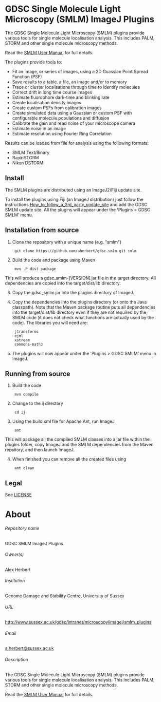 GDSC Single Molecule Light Microscopy (SMLM) ImageJ Plugins
===========================================================

The GDSC Single Molecule Light Microscopy (SMLM) plugins provide various tools
for single molecule localisation analysis. This includes PALM, STORM and other
single molecule microscopy methods.

Read the [SMLM User Manual](SMLM.odt) for full details.

The plugins provide tools to:

- Fit an image, or series of images, using a 2D Guassian Point Spread Function
(PSF)
- Save results to a table, a file, an image and/or to memory
- Trace or cluster localisations through time to identify molecules
- Correct drift in long time course images
- Estimate fluorophore dark-time and blinking rate
- Create localisation density images
- Create custom PSFs from calibration images
- Create simulated data using a Gaussian or custom PSF with configurable 
molecule populations and diffusion
- Calibrate the gain and read noise of your microscope camera
- Estimate noise in an image
- Estimate resolution using Fourier Ring Correlation

Results can be loaded from file for analysis using the following formats:

- SMLM Text/Binary
- RapidSTORM
- Nikon DSTORM


Install
-------

The SMLM plugins are distributed using an ImageJ2/Fiji update site. 

To install the plugins using Fiji (an ImageJ distribution) just follow the
instructions [How_to_follow_a_3rd_party_update_site](http://fiji.sc/How_to_follow_a_3rd_party_update_site) and add the GDSC SMLM
update site. All the plugins will appear under the 'Plugins > GDSC SMLM' menu.


Installation from source
------------------------

1. Clone the repository with a unique name (e.g. "smlm")

        git clone https://github.com/aherbert/gdsc-smlm.git smlm

2. Build the code and package using Maven

        mvn -P dist package

This will produce a gdsc_smlm-[VERSION].jar file in the target directory. All 
dependencies are copied into the target/dist/lib directory.

3. Copy the gdsc_smlm jar into the plugins directory of ImageJ. 

4. Copy the dependencies into the plugins directory (or onto the Java
classpath). Note that the Maven package routine puts all dependencies into
the target/dist/lib directory even if they are not required by the SMLM code
(it does not check what functions are actually used by the code). The libraries
you will need are:
  
        jtransforms
        ejml
        xstream
        commons-math3

5. The plugins will now appear under the 'Plugins > GDSC SMLM' menu in ImageJ.


Running from source
-------------------

1. Build the code

        mvn compile

2. Change to the ij directory

        cd ij

3. Using the build.xml file for Apache Ant, run ImageJ

        ant

This will package all the compiled SMLM classes into a jar file within the
plugins folder, copy ImageJ and the SMLM dependencies from the Maven repsitory,
and then launch ImageJ.

4. When finished you can remove all the created files using

        ant clean


Legal
-----

See [LICENSE](LICENSE)


# About #

###### Repository name ######
GDSC SMLM ImageJ Plugins

###### Owner(s) ######
Alex Herbert

###### Institution ######
Genome Damage and Stability Centre, University of Sussex

###### URL ######
http://www.sussex.ac.uk/gdsc/intranet/microscopy/imagej/smlm_plugins

###### Email ######
a.herbert@sussex.ac.uk

###### Description ######
The GDSC Single Molecule Light Microscopy (SMLM) plugins provide various tools
for single molecule localisation analysis. This includes PALM, STORM and other
single molecule microscopy methods. 

Read the [SMLM User Manual](SMLM.odt) for full details.
